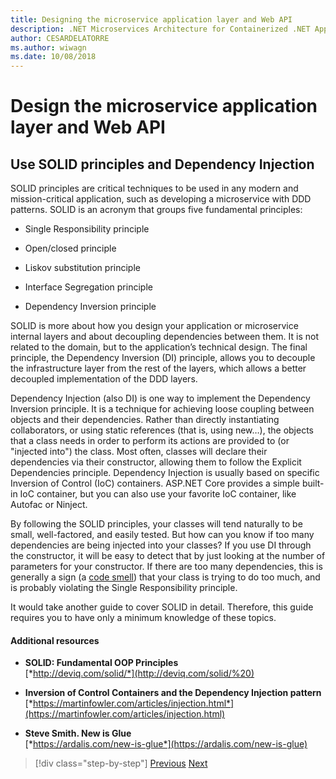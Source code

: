 ```yaml
---
title: Designing the microservice application layer and Web API
description: .NET Microservices Architecture for Containerized .NET Applications | A brief mention of the SOLID priciples for designing the application layer.
author: CESARDELATORRE
ms.author: wiwagn
ms.date: 10/08/2018
---
```

# Design the microservice application layer and Web API

## Use SOLID principles and Dependency Injection

SOLID principles are critical techniques to be used in any modern and mission-critical application, such as developing a microservice with DDD patterns. SOLID is an acronym that groups five fundamental principles:

-   Single Responsibility principle

-   Open/closed principle

-   Liskov substitution principle

-   Interface Segregation principle

-   Dependency Inversion principle

SOLID is more about how you design your application or microservice internal layers and about decoupling dependencies between them. It is not related to the domain, but to the application’s technical design. The final principle, the Dependency Inversion (DI) principle, allows you to decouple the infrastructure layer from the rest of the layers, which allows a better decoupled implementation of the DDD layers.

Dependency Injection (also DI) is one way to implement the Dependency Inversion principle. It is a technique for achieving loose coupling between objects and their dependencies. Rather than directly instantiating collaborators, or using static references (that is, using new…), the objects that a class needs in order to perform its actions are provided to (or "injected into") the class. Most often, classes will declare their dependencies via their constructor, allowing them to follow the Explicit Dependencies principle. Dependency Injection is usually based on specific Inversion of Control (IoC) containers. ASP.NET Core provides a simple built-in IoC container, but you can also use your favorite IoC container, like Autofac or Ninject.

By following the SOLID principles, your classes will tend naturally to be small, well-factored, and easily tested. But how can you know if too many dependencies are being injected into your classes? If you use DI through the constructor, it will be easy to detect that by just looking at the number of parameters for your constructor. If there are too many dependencies, this is generally a sign (a [code smell](http://deviq.com/code-smells/)) that your class is trying to do too much, and is probably violating the Single Responsibility principle.

It would take another guide to cover SOLID in detail. Therefore, this guide requires you to have only a minimum knowledge of these topics.

#### Additional resources

-   **SOLID: Fundamental OOP Principles** <br/>
    [*http://deviq.com/solid/*](http://deviq.com/solid/%20)

-   **Inversion of Control Containers and the Dependency Injection pattern** <br/>
    [*https://martinfowler.com/articles/injection.html*](https://martinfowler.com/articles/injection.html)

-   **Steve Smith. New is Glue** <br/>
    [*https://ardalis.com/new-is-glue*](https://ardalis.com/new-is-glue)


>[!div class="step-by-step"]
[Previous](nosql-database-persistence-infrastructure.md)
[Next](microservice-application-layer-implementation-web-api.md)
